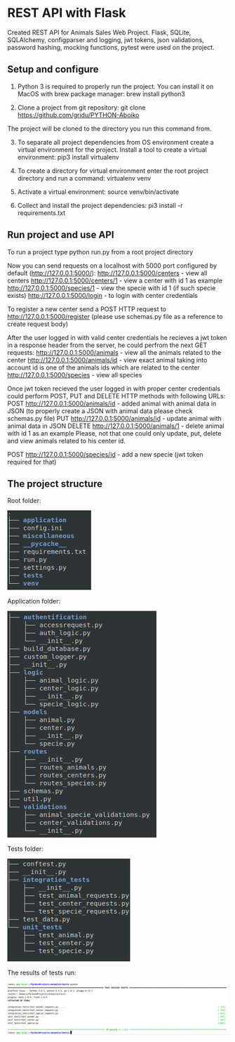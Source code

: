 # REST API with Flask

Created REST API for Animals Sales Web Project.
Flask, SQLite, SQLAlchemy, configparser and logging, jwt tokens, json validations, password hashing,
mocking functions, pytest were used on the project.

## Setup and configure
1) Python 3 is required to properly run the project. You can install it on MacOS with brew package manager:
brew install python3

2) Clone a project from git repository:
git clone https://github.com/gridu/PYTHON-Aboiko

The project will be cloned to the directory you run this command from.

3) To separate all project dependencies from OS environment create a virtual environment for the project.
Install a tool to create a virtual environment:
pip3 install virtualenv

4) To create a directory for virtual environment enter the root project directory and run a command:
virtualenv venv

5) Activate a virtual environment:
source venv/bin/activate

6) Collect and install the project dependencies:
pi3 install -r requirements.txt

## Run project and use API
To run a project type
python run.py
from a root project directory

Now you can send requests on a localhost with 5000 port configured by default (http://127.0.0.1:5000/):
http://127.0.0.1:5000/centers - view all centers
http://127.0.0.1:5000/centers/1 - view a center with id 1 as example
http://127.0.0.1:5000/species/1 - view the specie with id 1 (if such specie exists)
http://127.0.0.1:5000/login - to login with center credentials

To register a new center send a POST HTTP request to
http://127.0.0.1:5000/register (please use schemas.py file as a reference to create request body)

After the user logged in with valid center credentials he recieves a jwt token in a response header from the server, he could perfrom the next GET requests:
http://127.0.0.1:5000/animals - view all the animals related to the center
http://127.0.0.1:5000/animals/id - view exact animal taking into account id is one of the animals ids which are related to the center
http://127.0.0.1:5000/species - view all species

Once jwt token recieved the user logged in with proper center credentials could perform POST, PUT and DELETE
HTTP methods with following URLs:
POST http://127.0.0.1:5000/animals/id - added animal with animal data in JSON (to properly create a JSON with animal data please check schemas.py file)
PUT http://127.0.0.1:5000/animals/id - update animal with animal data in JSON
DELETE http://127.0.0.1:5000/animals/1 - delete animal with id 1 as an example
Please, not that one could only update, put, delete and view animals related to his center id.

POST http://127.0.0.1:5000/species/id - add a new specie (jwt token required for that)

## The project structure
Root folder:

![alt text](https://github.com/gridu/PYTHON-Aboiko/blob/master/miscellaneous/images/Selection_266.png)

Application folder:

![alt text](https://github.com/gridu/PYTHON-Aboiko/blob/master/miscellaneous/images/app_structure.png)
    
Tests folder:

![alt text](https://github.com/gridu/PYTHON-Aboiko/blob/develop/miscellaneous/images/tests_structure.png)

The results of tests run:

![Pytest results](https://github.com/gridu/PYTHON-Aboiko/blob/develop/miscellaneous/images/test_results.png)
